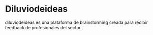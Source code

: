 # Diluviodeideas
diluviodeideas es una plataforma de brainstorming creada para recibir feedback de profesionales del sector.